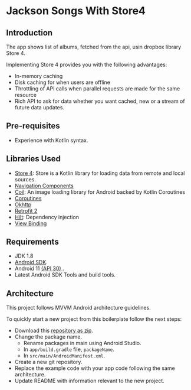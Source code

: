 # Jackson Songs With Store4


## Introduction
The app shows list of albums, fetched from the api, usin dropbox library Store 4. 

Implementing Store 4 provides you with the following advantages:
 - In-memory caching
 - Disk caching for when users are offline
 - Throttling of API calls when parallel requests are made for the same resource
 - Rich API to ask for data whether you want cached, new or a stream of future data updates.


## Pre-requisites
 - Experience with Kotlin syntax.


## Libraries Used
- [Store 4](https://github.com/dropbox/Store): Store is a Kotlin library for loading data from remote and local sources.
- [Navigation Components](https://developer.android.com/guide/navigation)
- [Coil](https://github.com/coil-kt/coil): An image loading library for Android backed by Kotlin Coroutines
- [Coroutines](https://kotlinlang.org/docs/coroutines-overview.html)
- [Okhttp](https://github.com/square/okhttp)
- [Retrofit 2](http://square.github.io/retrofit/)
- [Hilt](https://developer.android.com/codelabs/android-hilt#0): Dependency injection
- [View Binding](https://developer.android.com/topic/libraries/view-binding)


## Requirements

- JDK 1.8
- [Android SDK](http://developer.android.com/sdk/index.html).
- Android 11 [(API 30) ](http://developer.android.com/tools/revisions/platforms.html).
- Latest Android SDK Tools and build tools.


## Architecture

This project follows MVVM Android architecture guidelines.


To quickly start a new project from this boilerplate follow the next steps:

* Download this [repository as zip](https://github.com/RahulAndroid-CrownStack/JacksonSongsWithStore4/archive/refs/heads/master.zip).
* Change the package name. 
  * Rename packages in main using Android Studio.
  * In `app/build.gradle` file, `packageName`.
  * In `src/main/AndroidManifest.xml`.
* Create a new git repository.
* Replace the example code with your app code following the same architecture.
* Update README with information relevant to the new project.




